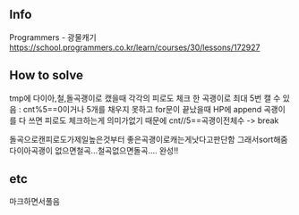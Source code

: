 ## Info

Programmers - 광물캐기 https://school.programmers.co.kr/learn/courses/30/lessons/172927

## How to solve

tmp에 다이아,철,돌곡괭이로 캤을때 각각의 피로도 체크
한 곡괭이로 최대 5번 캘 수 있음 : cnt%5==0이거나 5개를 채우지 못하고 for문이 끝났을때 HP에 append
곡괭이를 다 쓰면 피로도 체크하는게 의미가없기 때문에 cnt//5==곡괭이전체수 -> break

돌곡으로캔피로도가제일높은것부터 좋은곡괭이로캐는게낫다고판단함
그래서sort해줌 다이아곡괭이 없으면철곡...철곡없으면돌곡....
완성!!

## etc

마크하면서풀음
